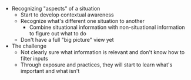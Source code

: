- Recognizing "aspects" of a situation
    - Start to develop contextual awareness
    - Recognize what's different one situation to another
        - Combine situational information with non-situational information to figure out what to do
    - Don't have a full "big picture" view yet
- The challenge
    - Not clearly sure what information is relevant and don't know how to filter inputs
    - Through exposure and practices, they will start to learn what's important and what isn't
